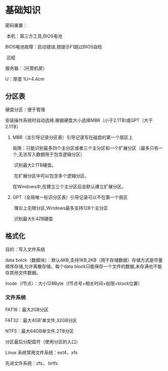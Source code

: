 # 基础知识

密码重置：

​   本机：第三方工具,BIOS电池

BIOS电池故障：启动错误,按提示F1跳过BIOS自检

​   远程

服务器：（托管机房）

U：厚度 1U=4.4cm

## 分区表

硬盘分区：便于管理

安装操作系统时自动选择,根据硬盘大小选择MBR（小于2.1TB)或GPT（大于2.1TB）

1. MBR（主引导记录分区表）引导记录写在磁盘的第一个扇区上

    局限：只能识别最多四个主分区或者三个主分区和一个扩展分区（最多只有一个,无法写入数据用于包含逻辑分区）

    ​   识别最大2.1TB硬盘。

    ​   在扩展分区中可以包含多个逻辑分区。

    在Windows中,在建立三个主分区后会默认建立扩展分区。

2. GPT（全局唯一标识分区表）引导记录可以不在第一个扇区

    ​   理论上无限分区,Windows最多支持128个主分区

    ​   识别最大9.4ZB硬盘

## 格式化

目的：写入文件系统

data bolck（数据块）：默认4KB,支持1KB,2KB（用于存储数据）存储方式是尽量顺序存储,允许离散存储。每个data block只能保存一个文件的数据,未存满也不能存其他文件数据。

Inode（I节点）：大小128Byte（I节点号+相关时间+权限+block位置）

### 文件系统

FAT16：最大2GB分区

FAT32：最大4GB'单文件,32GB分区

NTFS：最大64GB单文件,2TB分区

分区最后分配盘符（使用分区的入口）

Linux 系统常用文件系统：ext4，xfs

先进文件系统：zfs， brtfs
